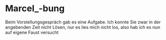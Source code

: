 # Marcel_-bung
Beim Vorstellungsgespräch gab es eine Aufgabe. Ich konnte Sie zwar in der angebenden Zeit nicht Lösen, nur es lies mich nicht los, also hab ich es nun auf eigene Faust versucht
